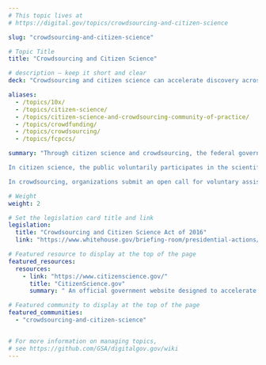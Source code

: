 ```yaml
---
# This topic lives at
# https://digital.gov/topics/crowdsourcing-and-citizen-science

slug: "crowdsourcing-and-citizen-science"

# Topic Title
title: "Crowdsourcing and Citizen Science"

# description — keep it short and clear
deck: "Crowdsourcing and citizen science can accelerate discovery across the U.S. government."

aliases:
  - /topics/10x/
  - /topics/citizen-science/
  - /topics/citizen-science-and-crowdsourcing-community-of-practice/
  - /topics/crowdfunding/
  - /topics/crowdsourcing/
  - /topics/fcpccs/

summary: "Through citizen science and crowdsourcing, the federal government and nongovernmental organizations can engage the public in addressing societal needs and accelerating science, technology, and innovation.

In citizen science, the public voluntarily participates in the scientific process, addressing real-world problems in ways that may include formulating research questions, conducting scientific experiments, collecting and analyzing data, interpreting results, making new discoveries, developing technologies and applications, and solving complex problems. 

In crowdsourcing, organizations submit an open call for voluntary assistance from a large group of individuals for online, distributed problem solving."

# Weight
weight: 2

# Set the legislation card title and link
legislation:
  title: "Crowdsourcing and Citizen Science Act of 2016"
  link: "https://www.whitehouse.gov/briefing-room/presidential-actions/2023/10/30/executive-order-on-the-safe-secure-and-trustworthy-development-and-use-of-artificial-intelligence/"

# Featured resource to display at the top of the page
featured_resources:
  resources:
    - link: "https://www.citizenscience.gov/"
      title: "CitizenScience.gov"
      summary: " An official government website designed to accelerate the use of crowdsourcing and citizen science across the U.S. government."

# Featured community to display at the top of the page
featured_communities:
  - "crowdsourcing-and-citizen-science"


# For more information on managing topics,
# see https://github.com/GSA/digitalgov.gov/wiki
---
```

